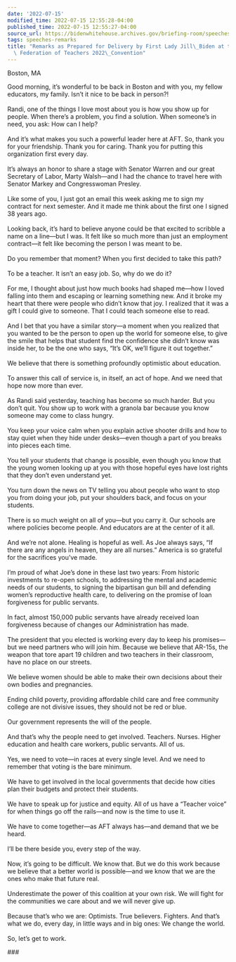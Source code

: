 ```yaml
---
date: '2022-07-15'
modified_time: 2022-07-15 12:55:28-04:00
published_time: 2022-07-15 12:55:27-04:00
source_url: https://bidenwhitehouse.archives.gov/briefing-room/speeches-remarks/2022/07/15/remarks-as-prepared-for-delivery-by-first-lady-jill-biden-at-the-american-federation-of-teachers-2022-convention/
tags: speeches-remarks
title: "Remarks as Prepared for Delivery by First Lady Jill\_Biden at the American\
  \ Federation of Teachers 2022\_Convention"
---
```

 
Boston, MA

Good morning, it’s wonderful to be back in Boston and with you, my
fellow educators, my family. Isn’t it nice to be back in person?!  
   
Randi, one of the things I love most about you is how you show up for
people. When there’s a problem, you find a solution. When someone’s in
need, you ask: How can I help?  
   
And it’s what makes you such a powerful leader here at AFT. So, thank
you for your friendship. Thank you for caring. Thank you for putting
this organization first every day.  
   
It’s always an honor to share a stage with Senator Warren and our great
Secretary of Labor, Marty Walsh—and I had the chance to travel here with
Senator Markey and Congresswoman Presley.  
   
Like some of you, I just got an email this week asking me to sign my
contract for next semester. And it made me think about the first one I
signed 38 years ago.  
   
Looking back, it’s hard to believe anyone could be that excited to
scribble a name on a line—but I was. It felt like so much more than just
an employment contract—it felt like becoming the person I was meant to
be.  
   
Do you remember that moment? When you first decided to take this path?  
   
To be a teacher. It isn’t an easy job. So, why do we do it?  
   
For me, I thought about just how much books had shaped me—how I loved
falling into them and escaping or learning something new. And it broke
my heart that there were people who didn’t know that joy. I realized
that it was a gift I could give to someone. That I could teach someone
else to read.  
   
And I bet that you have a similar story—a moment when you realized that
you wanted to be the person to open up the world for someone else, to
give the smile that helps that student find the confidence she didn’t
know was inside her, to be the one who says, “It’s OK, we’ll figure it
out together.”  
   
We believe that there is something profoundly optimistic about
education.  
   
To answer this call of service is, in itself, an act of hope. And we
need that hope now more than ever.  
   
As Randi said yesterday, teaching has become so much harder. But you
don’t quit. You show up to work with a granola bar because you know
someone may come to class hungry.  
   
You keep your voice calm when you explain active shooter drills and how
to stay quiet when they hide under desks—even though a part of you
breaks into pieces each time.  
   
You tell your students that change is possible, even though you know
that the young women looking up at you with those hopeful eyes have lost
rights that they don’t even understand yet.  
   
You turn down the news on TV telling you about people who want to stop
you from doing your job, put your shoulders back, and focus on your
students.   
   
There is so much weight on all of you—but you carry it. Our schools are
where policies become people. And educators are at the center of it
all.  
   
And we’re not alone. Healing is hopeful as well. As Joe always says, “If
there are any angels in heaven, they are all nurses.” America is so
grateful for the sacrifices you’ve made.  
   
I’m proud of what Joe’s done in these last two years: From historic
investments to re-open schools, to addressing the mental and academic
needs of our students, to signing the bipartisan gun bill and defending
women’s reproductive health care, to delivering on the promise of loan
forgiveness for public servants.  
   
In fact, almost 150,000 public servants have already received loan
forgiveness because of changes our Administration has made.  
   
The president that you elected is working every day to keep his
promises—but we need partners who will join him. Because we believe that
AR-15s, the weapon that tore apart 19 children and two teachers in their
classroom, have no place on our streets.  
   
We believe women should be able to make their own decisions about their
own bodies and pregnancies.  
   
Ending child poverty, providing affordable child care and free community
college are not divisive issues, they should not be red or blue.  
   
Our government represents the will of the people.  
   
And that’s why the people need to get involved. Teachers. Nurses. Higher
education and health care workers, public servants. All of us.  
   
Yes, we need to vote—in races at every single level. And we need to
remember that voting is the bare minimum.  
   
We have to get involved in the local governments that decide how cities
plan their budgets and protect their students.  
   
We have to speak up for justice and equity. All of us have a “Teacher
voice” for when things go off the rails—and now is the time to use it.  
   
We have to come together—as AFT always has—and demand that we be
heard.   
   
I’ll be there beside you, every step of the way.   
   
Now, it’s going to be difficult. We know that. But we do this work
because we believe that a better world is possible—and we know that we
are the ones who make that future real.  
   
Underestimate the power of this coalition at your own risk. We will
fight for the communities we care about and we will never give up.  
   
Because that’s who we are: Optimists. True believers. Fighters. And
that’s what we do, every day, in little ways and in big ones: We change
the world.  
   
So, let’s get to work.

\###
